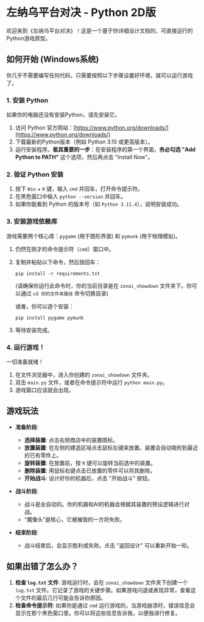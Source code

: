 # 左纳乌平台对决 - Python 2D版

欢迎来到《左纳乌平台对决》！这是一个基于你详细设计文档的、可直接运行的Python游戏原型。

## 如何开始 (Windows系统)

你几乎不需要编写任何代码，只需要按照以下步骤设置好环境，就可以运行游戏了。

### 1. 安装 Python

如果你的电脑还没有安装Python，请先安装它。

1.  访问 Python 官方网站：[https://www.python.org/downloads/](https://www.python.org/downloads/)
2.  下载最新的Python版本（例如 Python 3.10 或更高版本）。
3.  运行安装程序。**极其重要的一步**：在安装程序的第一个界面，**务必勾选 "Add Python to PATH"** 这个选项，然后再点击 "Install Now"。

### 2. 验证 Python 安装

1.  按下 `Win` + `R` 键，输入 `cmd` 并回车，打开命令提示符。
2.  在黑色窗口中输入 `python --version` 并回车。
3.  如果你能看到 Python 的版本号（如 `Python 3.11.4`），说明安装成功。

### 3. 安装游戏依赖库

游戏需要两个核心库：`pygame` (用于图形界面) 和 `pymunk` (用于物理模拟)。

1.  仍然在刚才的命令提示符（`cmd`）窗口中。
2.  复制并粘贴以下命令，然后按回车：
    ```
    pip install -r requirements.txt
    ```
    (请确保你运行此命令时，你的当前目录是在 `zonai_showdown` 文件夹下。你可以通过 `cd 你的文件夹路径` 命令切换目录)

    或者，你可以逐个安装：
    ```
    pip install pygame pymunk
    ```
3.  等待安装完成。

### 4. 运行游戏！

一切准备就绪！

1.  在文件浏览器中，进入你创建的 `zonai_showdown` 文件夹。
2.  双击 `main.py` 文件，或者在命令提示符中运行 `python main.py`。
3.  游戏窗口应该就会出现。

## 游戏玩法

- **准备阶段**:
    - **选择装置**: 点击右侧商店中的装置图标。
    - **放置装置**: 在左侧的建造区域点击鼠标左键来放置。装置会自动吸附到最近的已有零件上。
    - **旋转装置**: 在放置前，按 `R` 键可以旋转当前选中的装置。
    - **删除装置**: 用鼠标右键点击已放置的零件可以将其删除。
    - **开始战斗**: 设计好你的机器后，点击 "开始战斗" 按钮。

- **战斗阶段**:
    - 战斗是全自动的。你的机器和AI的机器会根据其装置的预设逻辑进行对战。
    - “魔像头”是核心，它被摧毁的一方将失败。

- **结束阶段**:
    - 战斗结束后，会显示胜利或失败。点击 "返回设计" 可以重新开始一轮。

## 如果出错了怎么办？

1.  **检查 `log.txt` 文件**: 游戏运行时，会在 `zonai_showdown` 文件夹下创建一个 `log.txt` 文件。它记录了游戏的关键步骤。如果游戏闪退或表现异常，查看这个文件的最后几行可能会告诉你原因。
2.  **检查命令提示符**: 如果你是通过 `cmd` 运行游戏的，当游戏崩溃时，错误信息会显示在那个黑色窗口里。你可以将这些信息告诉我，以便我进行修复。